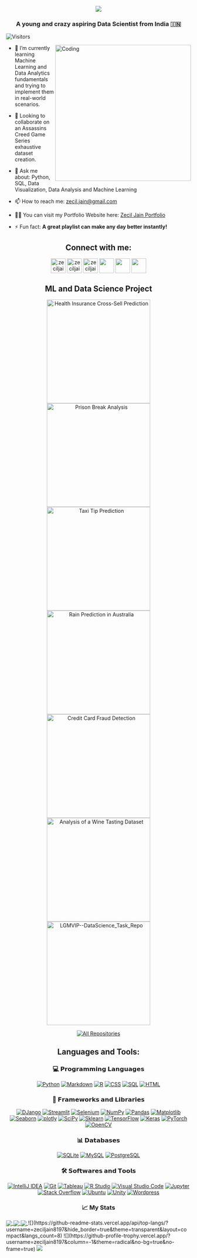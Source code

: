 <p align="center">
  <img src="https://readme-typing-svg.demolab.com/?lines=Yahallo%F0%9F%91%8B;I'm+Zecil&font=Fira%20Code&center=true&width=390&height=95&size=60&duration=4000&pause=1000">
</p>
<h3 align="center">A young and crazy aspiring Data Scientist from India 🇮🇳</h3>


![Visitors](https://api.visitorbadge.io/api/visitors?path=https%3A%2F%2Fgithub.com%2Fzeciljain8197&label=Views&labelColor=%230e0a8a&countColor=%23d9e3f0&style=plastic&labelStyle=none)

<img align="right" alt="Coding" width="370" src="https://miro.medium.com/max/720/1*IRGHmiGsa16stedQvIaZfw.gif">

- 🌱 I’m currently learning Machine Learning and Data Analytics fundamentals and trying to implement them in real-world scenarios.

- 👯 Looking to collaborate on an Assassins Creed Game Series exhaustive dataset creation. 

- 💬 Ask me about: Python, SQL, Data Visualization, Data Analysis and Machine Learning 

- 📫 How to reach me: zecil.jain@gmail.com

- 👨‍💻 You can visit my Portfolio Website here: [Zecil Jain Portfolio](https://zecil-jain-portfolio-website.streamlit.app/)

- ⚡ Fun fact: **A great playlist can make any day better instantly!**

<h2 align="center">Connect with me:</h2>
<p align="center">
<a href="https://twitter.com/ZecilJ8197" target="blank"><img align="center" src="https://cdn.jsdelivr.net/npm/simple-icons@3.0.1/icons/twitter.svg" alt="zeciljain8197" height="40" width="40" /></a>
<a href="https://www.linkedin.com/in/zecil-jain/" target="blank"><img align="center" src="https://cdn.jsdelivr.net/npm/simple-icons@3.0.1/icons/linkedin.svg" alt="zeciljain8197" height="40" width="40" /></a>
<a href="https://www.kaggle.com/zeciljain" target="blank"><img align="center" src="https://cdn.jsdelivr.net/npm/simple-icons@3.0.1/icons/kaggle.svg" alt="zeciljain8197" height="40" width="40" /></a>
<a href="https://www.facebook.com/zecil.jain.07"  target="blank"><img align="center" src="https://cdn.jsdelivr.net/npm/simple-icons@3.0.1/icons/facebook.svg" width="40" height="40"></a>
<a href="https://www.instagram.com/zeciljain7/" target="blank"><img align="center" src="https://cdn.jsdelivr.net/npm/simple-icons@3.0.1/icons/instagram.svg" width="40" height="40"></a>
<a href="https://beacons.ai/zecilj" target="blank"><img align="center" src="https://cdn.beacons.ai/user_content/AHnOl9MMnuMm1Z7JLxNaIU5g9qU2/profile_beacons.png?t=1636242247083" width="40" height="40"></a>
</p>


<h2 align="center">ML and Data Science Project</h2>
<p align="center">
    <a href="https://github.com/zeciljain8197/Health-Insurance-Cross-Sell-Prediction"><img width="282" src="https://denvercoder1-github-readme-stats.vercel.app/api/pin?username=zeciljain8197&repo=Health-Insurance-Cross-Sell-Prediction&theme=react&bg_color=1F222E&title_color=1d92e0&icon_color=2423ad&hide_border=true&show_icons=false" alt="Health Insurance Cross-Sell Prediction"></a>
    <a href="https://github.com/zeciljain8197/Prison-Break-Analysis"><img width="282" src="https://denvercoder1-github-readme-stats.vercel.app/api/pin?username=zeciljain8197&repo=Prison-Break-Analysis&theme=react&bg_color=1F222E&title_color=1d92e0&icon_color=100f61&hide_border=true&show_icons=false" alt="Prison Break Analysis"></a>
    <a href="https://github.com/zeciljain8197/Taxi-Tip-Prediction"><img width="282" src="https://denvercoder1-github-readme-stats.vercel.app/api/pin?username=zeciljain8197&repo=Taxi-Tip-Prediction&theme=react&bg_color=1F222E&title_color=1d92e0&icon_color=100f61&hide_border=true&show_icons=false" alt="Taxi Tip Prediction"></a>
    <a href="https://github.com/zeciljain8197/Rain-Prediction-in-Australia"><img width="282" src="https://denvercoder1-github-readme-stats.vercel.app/api/pin?username=zeciljain8197&repo=Rain-Prediction-in-Australia&theme=react&bg_color=1F222E&title_color=1d92e0&icon_color=100f61&hide_border=true&show_icons=false" alt="Rain Prediction in Australia"></a>
    <a href="https://github.com/zeciljain8197/Credit-Card-Fraud-Detection"><img width="282" src="https://denvercoder1-github-readme-stats.vercel.app/api/pin?username=zeciljain8197&repo=Credit-Card-Fraud-Detection&theme=react&bg_color=1F222E&title_color=1d92e0&icon_color=100f61&hide_border=true&show_icons=false" alt="Credit Card Fraud Detection"></a>
    <a href="https://github.com/zeciljain8197/Analysis-of-a-Wine-Tasting-Dataset"><img width="282" src="https://denvercoder1-github-readme-stats.vercel.app/api/pin?username=zeciljain8197&repo=Analysis-of-a-Wine-Tasting-Dataset&theme=react&bg_color=1F222E&title_color=1d92e0&icon_color=100f61&hide_border=true&show_icons=false" alt="Analysis of a Wine Tasting Dataset"></a>
    <a href="https://github.com/zeciljain8197/LGMVIP--DataScience_Task_Repo"><img width="282" src="https://denvercoder1-github-readme-stats.vercel.app/api/pin?username=zeciljain8197&repo=LGMVIP--DataScience_Task_Repo&theme=react&bg_color=1F222E&title_color=1d92e0&icon_color=100f61&hide_border=true&show_icons=false" alt="LGMVIP--DataScience_Task_Repo"></a>
  </p>
  
<p align="center">
  <a href="https://github.com/zeciljain8197?tab=repositories"><img alt="All Repositories" title="All Repositories" src="https://custom-icon-badges.herokuapp.com/badge/-All%20Repos-2962FF?style=for-the-badge&logoColor=white&logo=repo"/></a>
</p>


<h2 align="center">Languages and Tools:</h2>

<h3 align="center">💻 𝗣𝗿𝗼𝗴𝗿𝗮𝗺𝗺𝗶𝗻𝗴 𝗟𝗮𝗻𝗴𝘂𝗮𝗴𝗲𝘀</h3>
<p align="center">
  <a href="#"><img alt="Python" src="https://img.shields.io/badge/Python-00498D.svg?logo=python&logoColor=white"></a>
  <a href="#"><img alt="Markdown" src="https://img.shields.io/badge/Markdown-00498D.svg?logo=markdown&logoColor=white"></a>
  <a href="#"><img alt="R" src="https://custom-icon-badges.herokuapp.com/badge/R-00498D.svg?logo=R&logoColor=white"></a>
  <a href="#"><img alt="CSS" src="https://custom-icon-badges.herokuapp.com/badge/CSS-00498D.svg?logo=CSS3&logoColor=white"></a>
  <a href="#"><img alt="SQL" src="https://custom-icon-badges.herokuapp.com/badge/SQL-00498D.svg?logo=database&logoColor=white"></a>
  <a href="#"><img alt="HTML" src="https://custom-icon-badges.herokuapp.com/badge/HTML-00498D.svg?logo=HTML&logoColor=white"></a>
</p>

<h3 align="center">🧰 𝗙𝗿𝗮𝗺𝗲𝘄𝗼𝗿𝗸𝘀 𝗮𝗻𝗱 𝗟𝗶𝗯𝗿𝗮𝗿𝗶𝗲𝘀</h3>
<p align="center">
  <a href="#"><img alt="DJango" src="https://img.shields.io/badge/DJango-00498D.svg?logo=DJango&logoColor=white"></a>
  <a href="#"><img alt="Streamlit" src="https://img.shields.io/badge/Streamlit-00498D.svg?logo=Streamlit&logoColor=white"></a>
  <a href="#"><img alt="Selenium" src="https://img.shields.io/badge/Selenium-00498D.svg?logo=Selenium&logoColor=white"></a>
  <a href="#"><img alt="NumPy" src="https://img.shields.io/badge/Numpy-00498D.svg?logo=numpy&logoColor=white"></a>
  <a href="#"><img alt="Pandas" src="https://img.shields.io/badge/Pandas-00498D.svg?logo=pandas&logoColor=white"></a>
  <a href="#"><img alt="Matplotlib" src="https://img.shields.io/badge/Matplotlib-00498D.svg?logo=matplotlib-python&logoColor=white"></a>
  <a href="#"><img alt="Seaborn" src="https://img.shields.io/badge/seaborn-00498D.svg?logo=Seaborn&logoColor=white"></a>
  <a href="#"><img alt="plotly" src="https://img.shields.io/badge/plotly-00498D.svg?logo=plotly&logoColor=white"></a>
  <a href="#"><img alt="SciPy" src="https://img.shields.io/badge/SciPy-00498D.svg?logo=scipy&logoColor=white"></a>
  <a href="#"><img alt="Sklearn" src="https://img.shields.io/badge/sklearn-00498D.svg?logo=scikitlearn&logoColor=white"></a>
  <a href="#"><img alt="TensorFlow" src="https://img.shields.io/badge/TensorFlow-00498D.svg?logo=TensorFlow&logoColor=white"></a>
  <a href="#"><img alt="Keras" src="https://img.shields.io/badge/Keras-00498D.svg?logo=Keras&logoColor=white"></a>
  <a href="#"><img alt="PyTorch" src="https://img.shields.io/badge/PyTorch-00498D.svg?logo=PyTorch&logoColor=white"></a>
  <a href="#"><img alt="OpenCV" src="https://img.shields.io/badge/OpenCV-00498D.svg?logo=OpenCV&logoColor=white"></a>
</p>

<h3 align="center">📊 𝗗𝗮𝘁𝗮𝗯𝗮𝘀𝗲𝘀</h3>
<p align="center">
  <a href="#"><img alt="SQLite" src ="https://img.shields.io/badge/SQLite-00498D.svg?logo=sqlite&logoColor=white"></a>
  <a href="#"><img alt="MySQL" src="https://img.shields.io/badge/MySQL-00498D.svg?logo=mysql&logoColor=white"></a>
  <a href="#"><img alt="PostgreSQL" src="https://img.shields.io/badge/PostgreSQL-00498D.svg?logo=PostgreSQL&logoColor=white"></a>
</p>

<h3 align="center">🛠️ 𝗦𝗼𝗳𝘁𝘄𝗮𝗿𝗲𝘀 𝗮𝗻𝗱 𝗧𝗼𝗼𝗹𝘀</h3>
<p align="center">
  <a href="#"><img alt="IntelliJ IDEA" src="https://img.shields.io/badge/-IntelliJ%20IDEA-00498D?logo=intellij-idea&logoColor=white"></a>
  <a href="#"><img alt="Git" src="https://img.shields.io/badge/Git-00498D.svg?logo=git&logoColor=white"></a>
  <a href="#"><img alt="Tableau" src="https://img.shields.io/badge/Tableau-00498D.svg?logo=tableau&logoColor=white"></a>
  <a href="#"><img alt="R Studio" src="https://img.shields.io/badge/R Studio-00498D.svg?logo=RStudio&logoColor=white"></a>
  <a href="#"><img alt="Visual Studio Code" src="https://img.shields.io/badge/Visual%20Studio%20Code-00498D.svg?logo=visual-studio-code&logoColor=white"></a>
  <a href="#"><img alt="Jupyter" src="https://img.shields.io/badge/Jupyter-00498D.svg?logo=Jupyter&logoColor=white"></a>
  <a href="#"><img alt="Stack Overflow" src="https://img.shields.io/badge/-Stack%20Overflow-00498D?logo=stack-overflow&logoColor=white"></a>
  <a href="#"><img alt="Ubuntu" src="https://img.shields.io/badge/Ubuntu-00498D.svg?logo=Ubuntu&logoColor=white"></a>
  <a href="#"><img alt="Unity" src="https://img.shields.io/badge/Unity-00498D.svg?logo=Unity&logoColor=white"></a>
  <a href="#"><img alt="Wordpress" src="https://img.shields.io/badge/Wordpress-00498D.svg?logo=Wordpress&logoColor=white"></a>
</p>

<h3 align="center">📈 My Stats</h3>

<a href="https://github-readme-stats.vercel.app/api?username=anuraghazra&show_icons=true">
  <img align="center" src="https://github-readme-stats.vercel.app/api?username=zeciljain8197&show_icons=true&theme=transparent&hide_border=true" />
</a>
<a href="https://git.io/streak-stats">
  <img align="center" src="https://streak-stats.demolab.com/?user=zeciljain8197&theme=tokyonight_duo&hide_border=true" />
</a>
<a href="https://git.io/streak-stats">
  <img align="center" src="https://streak-stats.demolab.com/?user=zeciljain8197&theme=tokyonight_duo&hide_border=true" />
</a>

<a align="center">
![](https://github-readme-stats.vercel.app/api/top-langs/?username=zeciljain8197&hide_border=true&theme=transparent&layout=compact&langs_count=8)
</a>
![](https://github-profile-trophy.vercel.app/?username=zeciljain8197&column=-1&theme=radical&no-bg=true&no-frame=true)
 
<img  src="https://raw.githubusercontent.com/Trilokia/Trilokia/379277808c61ef204768a61bbc5d25bc7798ccf1/bottom_header.svg" />
